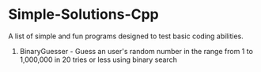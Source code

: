 # Simple-Solutions-Cpp
A list of simple and fun programs designed to test basic coding abilities.

1. BinaryGuesser - Guess an user's random number in the range from 1 to 1,000,000 in 20 tries or less using binary search
